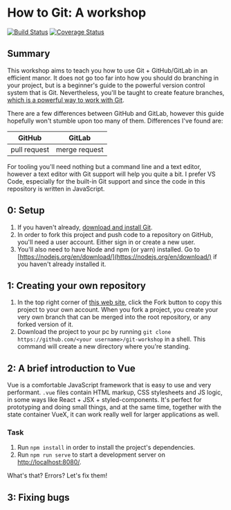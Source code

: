 # How to Git: A workshop

[![Build Status](https://travis-ci.org/boyum/git-workshop.svg?branch=master)](https://travis-ci.org/boyum/git-workshop)
[![Coverage Status](https://coveralls.io/repos/github/boyum/git-workshop/badge.svg?branch=master)](https://coveralls.io/github/boyum/git-workshop?branch=master)

## Summary

This workshop aims to teach you how to use Git + GitHub/GitLab in an efficient manor. It does not go too far into how you should do branching in your project, but is a beginner's guide to the powerful version control system that is Git. Nevertheless, you'll be taught to create feature branches, [which is a powerful way to work with Git](https://www.atlassian.com/git/tutorials/comparing-workflows/feature-branch-workflow).

There are a few differences between GitHub and GitLab, however this guide hopefully won't stumble upon too many of them. Differences I've found are:

| GitHub | GitLab |
| --- | --- |
| pull request | merge request |

For tooling you'll need nothing but a command line and a text editor, however a text editor with Git support will help you quite a bit. I prefer VS Code, especially for the built-in Git support and since the code in this repository is written in JavaScript.

## 0: Setup

1. If you haven't already, [download and install Git](https://git-scm.com/downloads).
2. In order to fork this project and push code to a repository on GitHub, you'll need a user account. Either sign in or create a new user.
3. You'll also need to have Node and npm (or yarn) installed. Go to [https://nodejs.org/en/download/](https://nodejs.org/en/download/) if you haven't already installed it.

## 1: Creating your own repository

1. In the top right corner of [this web site](https://github.com/boyum/git-workshop), click the Fork button to copy this project to your own account. When you fork a project, you create your very own branch that can be merged into the root repository, or any forked version of it.
2. Download the project to your pc by running `git clone https://github.com/<your username>/git-workshop` in a shell. This command will create a new directory where you're standing.

## 2: A brief introduction to Vue

Vue is a comfortable JavaScript framework that is easy to use and very performant. `.vue` files contain HTML markup, CSS stylesheets and JS logic, in some ways like React + JSX + styled-components. It's perfect for prototyping and doing small things, and at the same time, together with the state container VueX, it can work really well for larger applications as well.

### Task

1. Run `npm install` in order to install the project's dependencies.
2. Run `npm run serve` to start a development server on [http://localhost:8080/](http://localhost:8080/).

What's that? Errors? Let's fix them!

## 3: Fixing bugs
